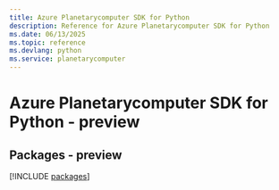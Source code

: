 ```yaml
---
title: Azure Planetarycomputer SDK for Python
description: Reference for Azure Planetarycomputer SDK for Python
ms.date: 06/13/2025
ms.topic: reference
ms.devlang: python
ms.service: planetarycomputer
---
```

# Azure Planetarycomputer SDK for Python - preview
## Packages - preview
[!INCLUDE [packages](planetarycomputer-index.md)]